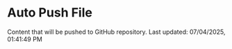 # Auto Push File

Content that will be pushed to GitHub repository.
Last updated: 07/04/2025, 01:41:49 PM